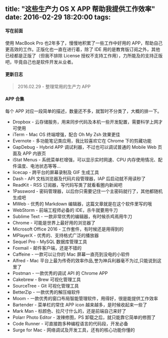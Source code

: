 title: "这些生产力 OS X APP 帮助我提供工作效率"
date: 2016-02-29 18:20:00
tags:
---
#### 写在前面

使用 MacBook Pro 也2年多了，慢慢地积累了一些工作中好用的 APP，帮助自己更高效的工作。正版化也一直在进行着，除了 IDE 用的是教育版订阅之外，其他已经都是正版了（但我不排除 License 授权不支持工作用），力所能及的支持正版吧，毕竟自己也是软件开发从业者。

#### 更新日志

> 2016.02.29 - 整理常用的生产力 APP

#### APP 合集

每个 APP 对应一段简单的描述，数量还不多，就暂时不分类了，大概的排一下。

* Dropbox - 云存储服务，用来同步代码及本机一些开发配置，需要科学上网才可使用
* iTerm - Mac OS 终端增强，配合 Oh My Zsh 效果更佳
* Evernote - 多功能笔记类应用，我比较喜欢它在 Chrome 下的剪藏功能
* GapDebug - Hybrid APP 调试利器，不过也可以调试普通的 Mobile Web 页面及 APP 内嵌页
* iStat Menus - 系统菜单栏增强，可以显示实时网速、CPU 内存使用情况、配件温度、电池状态等等…
* licecap - 跨平台的屏幕录制及 GIF 生成工具
* Dash - API 文档浏览器及代码片段管理器，IAP 后启动就不用读秒了
* ReadKit - RSS 订阅器，写代码写类了就看看圈内新闻吧
* 1Password - 密码管理器，以后你只需要记住一个主密码就行了，其他都随机生成吧
* MWeb - 优秀的 Markdown 编辑器，这篇文章就是在这个软件里写的哦
* WebStorm - 前端工程师必备的 IDE，杀牛就要用牛刀
* Sublime Text - 一款非常优秀的编辑器，有时候杀鸡焉用牛刀
* Chrome - 可能是世界上最好用的浏览器了
* Microsoft Office 2016 - 工作套件，有时候还是用得到的
* MPlayerX - 优秀的、支持格式广泛的播放器
* Sequel Pro - MySQL 数据库管理工具
* Foxmail - 邮件客户端，还是不错的
* Caffeine - 一款可以让你的 Mac 屏幕一直亮到没电的小软件
* Alfred - Mac 平台上最为传奇的效率作品,誉为神兵利器毫不为过,只能说到这里了
* Postman - 一款优秀的调试 API 的 Chrome APP
* Cakebrew - Brew 可视化管理工具
* SourceTree - Git 可视化管理工具
* BetterZip - 一款优秀的解压缩软件
* Moom - 一款优秀的窗口布局智能管理软件，用得好，很是能提供工作效率
* Bartender - 菜单栏的常住 APP icon 越来越多，是时候收起来一些了
* Mark Man - 标颜色、拉尺寸什么的，还是前端自己来好了
* Polarr Photo Editor - 泼辣修图，PS 卸载之后，就只能靠它简单的修图了
* Code Runner - 可直接跑多种编程语言的代码段，开发必备
* Surge for Mac - 网络调试及开发工具，还有的核心功能你懂的